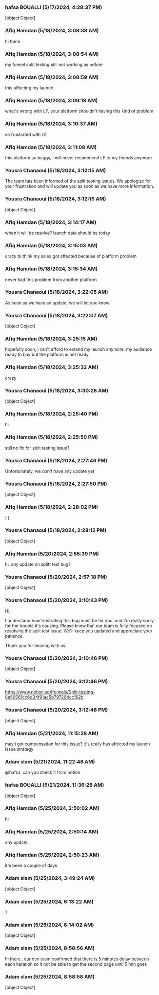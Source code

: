 ### hafsa BOUALLI (5/17/2024, 4:28:37 PM)

[object Object]

### Afiq Hamdan (5/18/2024, 3:08:38 AM)

hi there

### Afiq Hamdan (5/18/2024, 3:08:54 AM)

my funnel split testing still not working as before

### Afiq Hamdan (5/18/2024, 3:08:59 AM)

this affecting my launch

### Afiq Hamdan (5/18/2024, 3:09:18 AM)

what's wrong with LF, your platform shouldn't having this kind of problem

### Afiq Hamdan (5/18/2024, 3:10:37 AM)

so frustrated with LF

### Afiq Hamdan (5/18/2024, 3:11:08 AM)

this platform so buggy, i will never recommend LF to my friends anymore

### Yousra Chanaoui (5/18/2024, 3:12:15 AM)

The team has been informed of the split testing issues. We apologize for your frustration and will update you as soon as we have more information.

### Yousra Chanaoui (5/18/2024, 3:12:16 AM)

[object Object]

### Afiq Hamdan (5/18/2024, 3:14:17 AM)

when it will be resolve? launch date should be today

### Afiq Hamdan (5/18/2024, 3:15:03 AM)

crazy to think my sales got affected because of platform problem

### Afiq Hamdan (5/18/2024, 3:15:34 AM)

never had this problem from another platform

### Yousra Chanaoui (5/18/2024, 3:22:05 AM)

As soon as we have an update, we will let you know 

### Yousra Chanaoui (5/18/2024, 3:22:07 AM)

[object Object]

### Afiq Hamdan (5/18/2024, 3:25:15 AM)

hopefully soon, i can't afford to extend my launch anymore. my audience ready to buy but the platform is not ready

### Afiq Hamdan (5/18/2024, 3:25:32 AM)

crazy

### Yousra Chanaoui (5/18/2024, 3:30:28 AM)

[object Object]

### Afiq Hamdan (5/18/2024, 2:25:40 PM)

hi

### Afiq Hamdan (5/18/2024, 2:25:50 PM)

still no fix for split testing issue?

### Yousra Chanaoui (5/18/2024, 2:27:46 PM)

Unfortunately, we don't have any update yet

### Yousra Chanaoui (5/18/2024, 2:27:50 PM)

[object Object]

### Afiq Hamdan (5/18/2024, 2:28:02 PM)

:'(

### Yousra Chanaoui (5/18/2024, 2:28:12 PM)

[object Object]

### Afiq Hamdan (5/20/2024, 2:55:39 PM)

hi, any update on splitt test bug?

### Yousra Chanaoui (5/20/2024, 2:57:18 PM)

[object Object]

### Yousra Chanaoui (5/20/2024, 3:10:43 PM)

Hi,

I understand how frustrating this bug must be for you, and I'm really sorry for the trouble it's causing. Please know that our team is fully focused on resolving the split test issue. We'll keep you updated and appreciate your patience.

Thank you for bearing with us.

### Yousra Chanaoui (5/20/2024, 3:10:46 PM)

[object Object]

### Yousra Chanaoui (5/20/2024, 3:12:46 PM)

https://www.notion.so/lfunnels/Split-testing-8a56661cc6d34f91ac5b797264cc192b

### Yousra Chanaoui (5/20/2024, 3:12:48 PM)

[object Object]

### Afiq Hamdan (5/21/2024, 11:15:28 AM)

may i got compensation for this issue? it's really has affected my launch issue strategy

### Adam slam (5/21/2024, 11:22:48 AM)

@hafsa  can you check it from notion

### hafsa BOUALLI (5/21/2024, 11:36:28 AM)

[object Object]

### Afiq Hamdan (5/25/2024, 2:50:02 AM)

hi

### Afiq Hamdan (5/25/2024, 2:50:14 AM)

any update

### Afiq Hamdan (5/25/2024, 2:50:23 AM)

it's been a couple of days

### Adam slam (5/25/2024, 3:49:24 AM)

[object Object]

### Adam slam (5/25/2024, 6:13:22 AM)

1

### Adam slam (5/25/2024, 6:14:02 AM)

[object Object]

### Adam slam (5/25/2024, 8:58:56 AM)

hi there , our dev team confirmed that there is 5 minutes delay between each iteration so it not be able to get the second page until 5 min goes

### Adam slam (5/25/2024, 8:58:58 AM)

[object Object]
